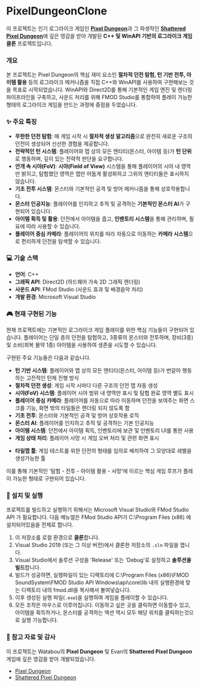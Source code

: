 # PixelDungeonClone

이 프로젝트는 인기 로그라이크 게임인 [**Pixel Dungeon**](https://pixeldungeon.watabou.ru/)과 그 파생작인 [**Shattered Pixel Dungeon**](https://shatteredpixel.com/)에 깊은 영감을 받아 개발된 **C++ 및 WinAPI 기반의 로그라이크 게임 클론** 프로젝트입니다.

###  개요

본 프로젝트는 Pixel Dungeon의 핵심 재미 요소인 **절차적 던전 탐험, 턴 기반 전투, 아이템 활용** 등의 로그라이크 메커니즘을 직접 C++와 WinAPI를 사용하여 구현해보는 것을 목표로 시작되었습니다. WinAPI와 Direct2D를 통해 기본적인 게임 엔진 및 렌더링 파이프라인을 구축하고, 사운드 처리를 위해 FMOD Studio를 통합하여 플레이 가능한 형태의 로그라이크 게임을 만드는 과정에 중점을 두었습니다.
### ✨ 주요 특징

- **무한한 던전 탐험**: 매 게임 시작 시 **절차적 생성 알고리즘**으로 완전히 새로운 구조의 던전이 생성되어 신선한 경험을 제공합니다.
- **전략적인 턴 시스템**: 플레이어와 맵 상의 모든 엔티티(몬스터, 아이템 등)가 **턴 단위**로 행동하며, 깊이 있는 전략적 판단을 요구합니다.
- **안개 속 시야(FoV)**: **시야(Field of View)** 시스템을 통해 플레이어의 시야 내 영역만 밝히고, 탐험했던 영역은 맵만 어둡게 활성화하고 그위의 엔티티들은 표시하지 않습니다.
- **기초 전투 시스템**: 몬스터와 기본적인 공격 및 방어 메커니즘을 통해 상호작용합니다.
- **몬스터 인공지능**: 플레이어를 인지하고 추적 및 공격하는 **기본적인 몬스터 AI**가 구현되어 있습니다.
- **아이템 획득 및 활용**: 던전에서 아이템을 줍고, **인벤토리 시스템**을 통해 관리하며, 필요에 따라 사용할 수 있습니다.
- **플레이어 중심 카메라**: 플레이어의 위치를 따라 자동으로 이동하는 **카메라 시스템**으로 편리하게 던전을 탐색할 수 있습니다.

### 💻 기술 스택

- **언어**: C++
- **그래픽 API**: Direct2D (하드웨어 가속 2D 그래픽 렌더링)
- **사운드 API**: FMod Studio (사운드 효과 및 배경음악 처리)
- **개발 환경**: Microsoft Visual Studio

### 🎮 현재 구현된 기능

현재 프로젝트에는 기본적인 로그라이크 게임 플레이를 위한 핵심 기능들이 구현되어 있습니다. 플레이어는 단일 층의 던전을 탐험하고, 3종류의 몬스터와 전투하며, 장비(3종) 및 소비(회복 물약 1종) 아이템을 사용하여 생존을 시도할 수 있습니다.

구현된 주요 기능들은 다음과 같습니다.

* **턴 기반 시스템**: 플레이어와 맵 상의 모든 엔티티(몬스터, 아이템 등)가 번갈아 행동하는 고전적인 턴제 진행 방식
* **절차적 던전 생성**: 게임 시작 시마다 다른 구조의 던전 맵 자동 생성
* **시야(FoV) 시스템**: 플레이어 시야 범위 내 영역만 표시 및 탐험 완료 영역 별도 표시
* **플레이어 중심 카메라**: 플레이어를 자동으로 따라 이동하며 던전을 보여주는 화면 스크롤 기능, 화면 밖의 타일들은 랜더링 되지 않도록 함
* **기초 전투**: 몬스터와 기본적인 공격 및 방어 상호작용 로직
* **몬스터 AI**: 플레이어를 인지하고 추적 및 공격하는 기본 인공지능
* **아이템 시스템**: 던전에서 아이템 획득, 인벤토리에 보관 및 인벤토리 UI를 통한 사용
* **게임 상태 처리**: 플레이어 사망 시 게임 오버 처리 및 관련 화면 표시
- **타일맵 툴**: 게임 테스트를 위한 던전의 형태를 임의로 배치하여 그 모양대로 레벨을 생성가능한 툴

이를 통해 기본적인 '탐험 - 전투 - 아이템 활용 - 사망'에 이르는 핵심 게임 루프가 플레이 가능한 형태로 구현되어 있습니다.

### 🚀 설치 및 실행

프로젝트를 빌드하고 실행하기 위해서는 Microsoft Visual Studio와 FMod Studio API 가 필요합니다.
다음 메뉴얼은 FMod Studio API가 C:\Program Files (x86) 에 설치되어있음을 전제로 합니다.
1. 이 저장소를 로컬 환경으로 **클론**합니다.
2. Visual Studio 2019 (또는 그 이상 버전)에서 클론한 저장소의 `.sln` 파일을 엽니다.
3. Visual Studio에서 솔루션 구성을 'Release' 또는 'Debug'로 설정하고 **솔루션을 빌드**합니다.
4. 빌드가 성공하면, 실행파일이 있는 디렉토리에 C:\Program Files (x86)\FMOD SoundSystem\FMOD Studio API Windows\api\core\lib 내의 실행환경에 맞는 디렉토리 내의 fmod.dll을 복사해서 불여넣습니다.
5. 이후 생성된 실행 파일(`.exe`)을 실행하여 게임을 플레이할 수 있습니다.
6. 모든 조작은 마우스로 이루어집니다. 이동하고 싶은 곳을 클릭하면 이동할수 있고, 아이템을 획득하거나, 몬스터를 공격하는 액션 역시 모두 해당 위치를 클릭하는것으로 실행 가능합니다.

### 🙏 참고 자료 및 감사

이 프로젝트는 Watabou의 **Pixel Dungeon** 및 Evan의 **Shattered Pixel Dungeon** 게임에 깊은 영감을 받아 개발되었습니다.

- [Pixel Dungeon](https://pixeldungeon.watabou.ru/)
- [Shattered Pixel Dungeon](https://shatteredpixel.com/)
